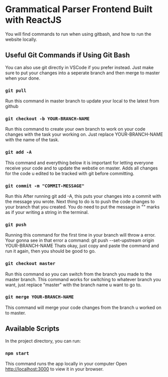 # Grammatical Parser Frontend Built with ReactJS
You will find commands to run when using gitbash, and how to run the website locally.

## Useful Git Commands if Using Git Bash
You can also use git directly in VSCode if you prefer instead.
Just make sure to put your changes into a seperate branch and then merge to master when your done.

### `git pull`

Run this command in master branch to update your local to the latest from github

### `git checkout -b YOUR-BRANCH-NAME`

Run this command to create your own branch to work on your code changes with the task your working on.
Just replace YOUR-BRANCH-NAME with the name of the task.

### `git add -A`

This command and everything below it is important for letting everyone receive your code and to update the webstie on master.
Adds all changes for the code u edited to be tracked with git before committing.

### `git commit -m "COMMIT-MESSAGE"`

Run this After running git add -A, this puts your changes into a commit with the message you wrote.
Next thing to do is to push the code changes to your branch that you created.
You do need to put the message in "" marks as if your writing a string in the terminal.

### `git push`
Running this command for the first time in your branch will throw a error.
Your gonna see in that error a command: git push --set-upstream origin YOUR-BRANCH-NAME
Thats okay, just copy and paste the command and run it again, then you should be good to go.

### `git checkout master`
Run this command so you can switch from the branch you made to the master branch.
This command works for switching to whatever branch you want, just replace "master" with the branch name u want to go to.

### `git merge YOUR-BRANCH-NAME`
This command will merge your code changes from the branch u worked on to master.

## Available Scripts

In the project directory, you can run:

### `npm start`

This command runs the app locally in your computer
Open [http://localhost:3000](http://localhost:3000) to view it in your browser.
